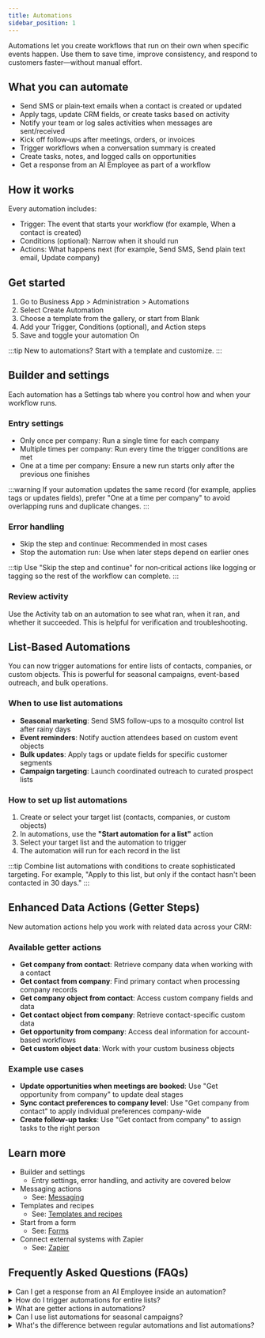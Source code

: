 ```yaml
---
title: Automations
sidebar_position: 1
---
```


Automations let you create workflows that run on their own when specific events happen. Use them to save time, improve consistency, and respond to customers faster—without manual effort.

## What you can automate

- Send SMS or plain‑text emails when a contact is created or updated
- Apply tags, update CRM fields, or create tasks based on activity
- Notify your team or log sales activities when messages are sent/received
- Kick off follow‑ups after meetings, orders, or invoices
- Trigger workflows when a conversation summary is created
- Create tasks, notes, and logged calls on opportunities
- Get a response from an AI Employee as part of a workflow

## How it works

Every automation includes:

- Trigger: The event that starts your workflow (for example, When a contact is created)
- Conditions (optional): Narrow when it should run
- Actions: What happens next (for example, Send SMS, Send plain text email, Update company)

## Get started

1. Go to Business App > Administration > Automations
2. Select Create Automation
3. Choose a template from the gallery, or start from Blank
4. Add your Trigger, Conditions (optional), and Action steps
5. Save and toggle your automation On

:::tip
New to automations? Start with a template and customize.
:::

## Builder and settings

Each automation has a Settings tab where you control how and when your workflow runs.

### Entry settings

- Only once per company: Run a single time for each company
- Multiple times per company: Run every time the trigger conditions are met
- One at a time per company: Ensure a new run starts only after the previous one finishes

:::warning
If your automation updates the same record (for example, applies tags or updates fields), prefer "One at a time per company" to avoid overlapping runs and duplicate changes.
:::

### Error handling

- Skip the step and continue: Recommended in most cases
- Stop the automation run: Use when later steps depend on earlier ones

:::tip
Use "Skip the step and continue" for non‑critical actions like logging or tagging so the rest of the workflow can complete.
:::

### Review activity

Use the Activity tab on an automation to see what ran, when it ran, and whether it succeeded. This is helpful for verification and troubleshooting.

## List-Based Automations

You can now trigger automations for entire lists of contacts, companies, or custom objects. This is powerful for seasonal campaigns, event-based outreach, and bulk operations.

### When to use list automations

- **Seasonal marketing**: Send SMS follow-ups to a mosquito control list after rainy days
- **Event reminders**: Notify auction attendees based on custom event objects
- **Bulk updates**: Apply tags or update fields for specific customer segments
- **Campaign targeting**: Launch coordinated outreach to curated prospect lists

### How to set up list automations

1. Create or select your target list (contacts, companies, or custom objects)
2. In automations, use the **"Start automation for a list"** action
3. Select your target list and the automation to trigger
4. The automation will run for each record in the list

:::tip
Combine list automations with conditions to create sophisticated targeting. For example, "Apply to this list, but only if the contact hasn't been contacted in 30 days."
:::

## Enhanced Data Actions (Getter Steps)

New automation actions help you work with related data across your CRM:

### Available getter actions

- **Get company from contact**: Retrieve company data when working with a contact
- **Get contact from company**: Find primary contact when processing company records  
- **Get company object from contact**: Access custom company fields and data
- **Get contact object from company**: Retrieve contact-specific custom data
- **Get opportunity from company**: Access deal information for account-based workflows
- **Get custom object data**: Work with your custom business objects

### Example use cases

- **Update opportunities when meetings are booked**: Use "Get opportunity from company" to update deal stages
- **Sync contact preferences to company level**: Use "Get company from contact" to apply individual preferences company-wide
- **Create follow-up tasks**: Use "Get contact from company" to assign tasks to the right person

## Learn more

- Builder and settings
  - Entry settings, error handling, and activity are covered below
- Messaging actions
  - See: [Messaging](./messaging.md)
- Templates and recipes
  - See: [Templates and recipes](./templates-and-recipes.md)
- Start from a form
  - See: [Forms](../crm/forms.md)
- Connect external systems with Zapier
  - See: [Zapier](./zapier.md)

## Frequently Asked Questions (FAQs)

<details>
<summary>Can I get a response from an AI Employee inside an automation?</summary>

Yes. Add the "Get a response from an AI Employee" action to send context (for example, a conversation summary or form submission) to your AI Employee and use the response later in the workflow.
</details>

<details>
<summary>How do I trigger automations for entire lists?</summary>

Use the **"Start automation for a list"** action in your automation builder. Select your target list (contacts, companies, or custom objects) and choose which automation to run. The automation will execute for each record in the list.
</details>

<details>
<summary>What are getter actions in automations?</summary>

Getter actions let you retrieve related data during automation runs. For example, "Get company from contact" retrieves company information when your automation is processing a contact record. This helps you work with connected data across your CRM.
</details>

<details>
<summary>Can I use list automations for seasonal campaigns?</summary>

Yes! List automations are perfect for seasonal campaigns. You can trigger automations for specific customer segments, like sending mosquito control reminders to a list after rainy days, or auction reminders based on custom event objects.
</details>

<details>
<summary>What's the difference between regular automations and list automations?</summary>

Regular automations trigger based on events (like "when a contact is created"). List automations let you manually trigger a workflow for an entire existing list of records, making them ideal for bulk operations and targeted campaigns.
</details>
